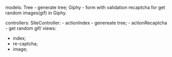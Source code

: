 models:
Tree - generate tree;
Giphy - form with validation recaptcha for get random images(gif) in Giphy.

controllers:
	SiteController:
		- actionIndex - genereate tree;
		- actionRecaptcha - get random gif/
views: 
- index;
- re-captcha;
- image;
